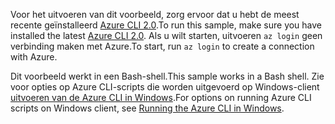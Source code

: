 

<span data-ttu-id="b2957-101">Voor het uitvoeren van dit voorbeeld, zorg ervoor dat u hebt de meest recente geïnstalleerd [Azure CLI 2.0](https://docs.microsoft.com/cli/azure/install-azure-cli).</span><span class="sxs-lookup"><span data-stu-id="b2957-101">To run this sample, make sure you have installed the latest [Azure CLI 2.0](https://docs.microsoft.com/cli/azure/install-azure-cli).</span></span> <span data-ttu-id="b2957-102">Als u wilt starten, uitvoeren `az login` geen verbinding maken met Azure.</span><span class="sxs-lookup"><span data-stu-id="b2957-102">To start, run `az login` to create a connection with Azure.</span></span>

<span data-ttu-id="b2957-103">Dit voorbeeld werkt in een Bash-shell.</span><span class="sxs-lookup"><span data-stu-id="b2957-103">This sample works in a Bash shell.</span></span> <span data-ttu-id="b2957-104">Zie voor opties op Azure CLI-scripts die worden uitgevoerd op Windows-client [uitvoeren van de Azure CLI in Windows](../articles/virtual-machines/windows/cli-options.md).</span><span class="sxs-lookup"><span data-stu-id="b2957-104">For options on running Azure CLI scripts on Windows client, see [Running the Azure CLI in Windows](../articles/virtual-machines/windows/cli-options.md).</span></span>
